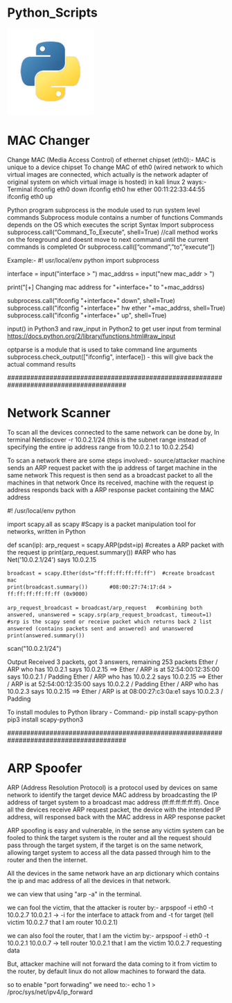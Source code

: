 # Python_Scripts

![alt text](https://github.com/Hitman007IN/Python_Scripts/blob/master/python_logo.jpeg)

# MAC Changer  

Change MAC (Media Access Control) of ethernet chipset (eth0):-
MAC is unique to a device chipset
To change MAC of eth0 (wired network to which virtual images are connected, which actually is the network adapter of original system on which virtual image is hosted) in kali linux
2 ways:-
Terminal 
ifconfig eth0 down
ifconfig eth0 hw ether 00:11:22:33:44:55
ifconfig eth0 up

Python program
subprocess is the module used to run system level commands
Subprocess module contains a number of functions
Commands depends on the OS which executes the script
Syntax
Import subprocess
subprocess.call(“Command_To_Execute”, shell=True)  //call method works on the foreground and doesnt move to next command until the current commands is completed
Or
subprocess.call([“command”,”to”,”execute”])

Example:-
#! usr/local/env python
import subprocess

interface = input("interface > ")
mac_addrss = input("new mac_addr > ")

print("[+] Changing mac address for "+interface+" to "+mac_addrss)

subprocess.call("ifconfig "+interface+" down", shell=True)
subprocess.call("ifconfig "+interface+" hw ether "+mac_addrss, shell=True)
subprocess.call("ifconfig "+interface+" up", shell=True)

input() in Python3 and raw_input in Python2 to get user input from terminal https://docs.python.org/2/library/functions.html#raw_input

optparse is a module that is used to take command line arguments
subprocess.check_output(["ifconfig", interface]) - this will give back the actual command results


#######################################################################################

# Network Scanner
To scan all the devices connected to the same network can be done by, In terminal
Netdiscover -r 10.0.2.1/24 (this is the subnet range instead of specifying the entire ip address range from 10.0.2.1 to 10.0.2.254)

To scan a network there are some steps involved:-
source/attacker machine sends an ARP request packet with the ip address of target machine in the same network
This request is then send as a broadcast packet to all the machines in that network
Once its received, machine with the request ip address responds back with a ARP response packet containing the MAC address

#! /usr/local/env python

import scapy.all as scapy  #Scapy is a packet manipulation tool for networks, written in Python

def scan(ip):
    arp_request = scapy.ARP(pdst=ip)  #creates a ARP packet with the request ip
    print(arp_request.summary())    #ARP who has Net('10.0.2.1/24') says 10.0.2.15
    
    broadcast = scapy.Ether(dst="ff:ff:ff:ff:ff:ff")  #create broadcast mac
    print(broadcast.summary())       #08:00:27:74:17:d4 > ff:ff:ff:ff:ff:ff (0x9000)

    arp_request_broadcast = broadcast/arp_request   #combining both
    answered, unanswered = scapy.srp(arp_request_broadcast, timeout=1) #srp is the scapy send or receive packet which returns back 2 list answered (contains packets sent and answered) and unanswered
    print(answered.summary()) 

scan("10.0.2.1/24")

Output
Received 3 packets, got 3 answers, remaining 253 packets
Ether / ARP who has 10.0.2.1 says 10.0.2.15 ==> Ether / ARP is at 52:54:00:12:35:00 says 10.0.2.1 / Padding
Ether / ARP who has 10.0.2.2 says 10.0.2.15 ==> Ether / ARP is at 52:54:00:12:35:00 says 10.0.2.2 / Padding
Ether / ARP who has 10.0.2.3 says 10.0.2.15 ==> Ether / ARP is at 08:00:27:c3:0a:e1 says 10.0.2.3 / Padding


To install modules to Python library -
Command:- pip install scapy-python
	         pip3 install scapy-python3
		 

#######################################################################################

# ARP Spoofer

ARP (Address Resolution Protocol) is a protocol used by devices on same network to identify the target device MAC address by broadcasting the IP address of target system to a broadcast mac address (ff:ff:ff:ff:ff:ff). Once all the devices receive ARP request packet, the device with the intended IP address, will responsed back with the MAC address in ARP response packet

ARP spoofing is easy and vulnerable, in the sense any victim system can be fooled to think the target system is the router and all the request should pass through the target system, if the target is on the same network, allowing target system to access all the data passed through him to the router and then the internet.

All the devices in the same network have an arp dictionary which contains the ip and mac address of all the devices in that network.

we can view that using "arp -a" in the terminal.

we can fool the victim, that the attacker is router by:-
arpspoof -i eth0 -t 10.0.2.7 10.0.2.1 -> -i for the interface to attack from and -t for target (tell victim 10.0.2.7 that I am router 10.0.2.1)

we can also fool the router, that I am the victim by:-
arpspoof -i eth0 -t 10.0.2.1 10.0.0.7 -> tell router 10.0.2.1 that I am the victim 10.0.2.7 requesting data

But, attacker machine will not forward the data coming to it from victim to the router, by default linux do not allow machines to forward the data.

so to enable "port forwading" we need to:-
echo 1 > /proc/sys/net/ipv4/ip_forward
